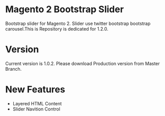 # Magento 2 Bootstrap Slider

Bootstrap slider for Magento 2. 
Slider use twitter bootstrap bootstrap carousel.This is Repository is dedicated for 1.2.0.

# Version
Current version is 1.0.2. Please download Production version from Master Branch.



# New Features

* Layered HTML Content
* Slider Navition Control



